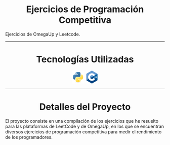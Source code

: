 <h1 align="center">Ejercicios de Programación Competitiva</h1>
<p>Ejercicios de OmegaUp y Leetcode.</p>
<hr>
<h1 align="center">Tecnologías Utilizadas</h1>
<div align="center">
  <img src="https://github.com/devicons/devicon/blob/master/icons/python/python-original.svg" alt="Python" title="Python" width="40px">
  <img src="https://github.com/devicons/devicon/blob/master/icons/cplusplus/cplusplus-original.svg" alt="C++" title="C++" width="40px">
  
</div>
<hr>
<h1 align="center">Detalles del Proyecto</h1>
<p>El proyecto consiste en una compilación de los ejercicios que he resuelto para las plataformas de LeetCode y de OmegaUp, en los que se encuentran diversos ejercicios de programación competitiva para medir el rendimiento de los programadores.  </p>
<!--<hr>
<h1 align="center">Características Destacadas</h1>
<ul>
  <li><b>Sistema de Intercambio:</b> El juego permite que se intercambien los recursos entre los jugadores y con el banco para facilitar el avance de la partida.</li>
  <li><b>Tablero dinámico:</b> El tablero es generado de manera dinámica por lo que es muy difícil que dos partidas se repitan.</li>
  <li><b>Reglas:</b> El videojuego respeta la mayoría de las reglas del juego clásico de Catan, respecto a la colocación de los caminos, casas, ciudades y ladrones.</li>
</ul>
<hr>
<h1 align="center">Interfaz</h1>
<div align="center">
  <img src="interfazCC.png" alt="Interface" title="Interface" width="600px">
</div>
<hr>-->
